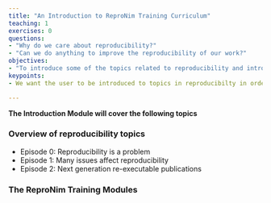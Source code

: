 ```yaml
---
title: "An Introduction to ReproNim Training Curriculum"
teaching: 1
exercises: 0
questions:
- "Why do we care about reproducibility?"
- "Can we do anything to improve the reproducibility of our work?"
objectives:
- "To introduce some of the topics related to reproducibility and introduce what the ReproNim Training Curruiculum will cover"
keypoints:
- We want the user to be introduced to topics in reproducibilty in order to prepare them for the types of items that will be presented in the ReproNim training materials.

---
```


**The Introduction Module will cover the following topics**

### Overview of reproducibility topics
* Episode 0: Reproducibility is a problem
* Episode 1: Many issues affect reproducibility
* Episode 2: Next generation re-executable publications

### The ReproNim Training Modules


